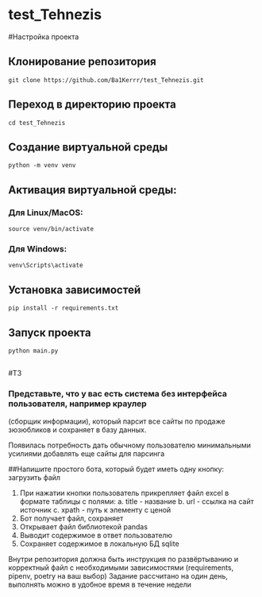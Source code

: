 ﻿# test_Tehnezis
#Настройка проекта
## Клонирование репозитория
```` git clone https://github.com/Ba1Kerrr/test_Tehnezis.git ````

## Переход в директорию проекта
```` cd test_Tehnezis ````

## Создание виртуальной среды
```` python -m venv venv ````

## Активация виртуальной среды:
### Для Linux/MacOS:
```` source venv/bin/activate ````
### Для Windows:
```` venv\Scripts\activate ````

## Установка зависимостей
```` pip install -r requirements.txt ````

## Запуск проекта
```` python main.py ````

##

#ТЗ

### Представьте, что у вас есть система без интерфейса пользователя, например краулер
(сборщик информации), который парсит все сайты по продаже зюзюбликов и сохраняет в
базу данных.

Появилась потребность дать обычному пользователю минимальными усилиями
добавлять еще сайты для парсинга

##Напишите простого бота, который будет иметь одну кнопку: загрузить файл
1. При нажатии кнопки пользователь прикрепляет файл excel в формате таблицы с
полями:
      a. title - название
      b. url - ссылка на сайт источник
      c. xpath - путь к элементу с ценой
3. Бот получает файл, сохраняет
4. Открывает файл библиотекой pandas
5. Выводит содержимое в ответ пользователю
6. Сохраняет содержимое в локальную БД sqlite


Внутри репозитория должна быть инструкция по развёртыванию и корректный файл с
необходимыми зависимостями (requirements, pipenv, poetry на ваш выбор)
Задание рассчитано на один день, выполнять можно в удобное время в течение недели
